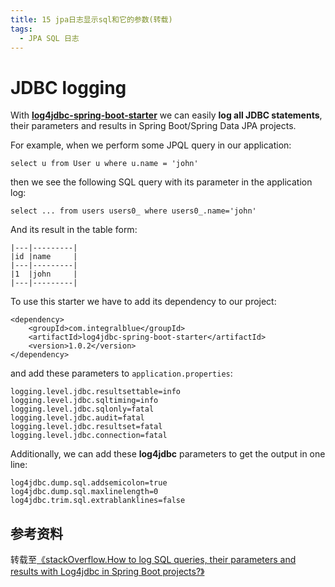 ```yaml
---
title: 15 jpa日志显示sql和它的参数(转载)
tags: 
  - JPA SQL 日志
---
```


JDBC logging
============

With **[log4jdbc-spring-boot-starter](https://github.com/candrews/log4jdbc-spring-boot-starter)** we can easily **log all JDBC statements**, their parameters and results in Spring Boot/Spring Data JPA projects.

For example, when we perform some JPQL query in our application:

    select u from User u where u.name = 'john'
    

then we see the following SQL query with its parameter in the application log:

    select ... from users users0_ where users0_.name='john'
    

And its result in the table form:

    |---|---------|
    |id |name     |
    |---|---------|
    |1  |john     |
    |---|---------|
    

To use this starter we have to add its dependency to our project:

    <dependency>
        <groupId>com.integralblue</groupId>
        <artifactId>log4jdbc-spring-boot-starter</artifactId>
        <version>1.0.2</version>
    </dependency>
    

and add these parameters to `application.properties`:

    logging.level.jdbc.resultsettable=info
    logging.level.jdbc.sqltiming=info
    logging.level.jdbc.sqlonly=fatal
    logging.level.jdbc.audit=fatal
    logging.level.jdbc.resultset=fatal
    logging.level.jdbc.connection=fatal
    

Additionally, we can add these **log4jdbc** parameters to get the output in one line:

    log4jdbc.dump.sql.addsemicolon=true
    log4jdbc.dump.sql.maxlinelength=0
    log4jdbc.trim.sql.extrablanklines=false
    
 
## 参考资料
转载至[《stackOverflow.How to log SQL queries, their parameters and results with Log4jdbc in Spring Boot projects?》](https://stackoverflow.com/questions/45346905/how-to-log-sql-queries-their-parameters-and-results-with-log4jdbc-in-spring-boo)